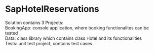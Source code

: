 # SapHotelReservations
Solution contains 3 Projects:  
BookingApp: console application, where booking functionalites can be tested  
Data: class library which contains class Hotel and its functionalities  
Tests: unit test project, contains test cases  
